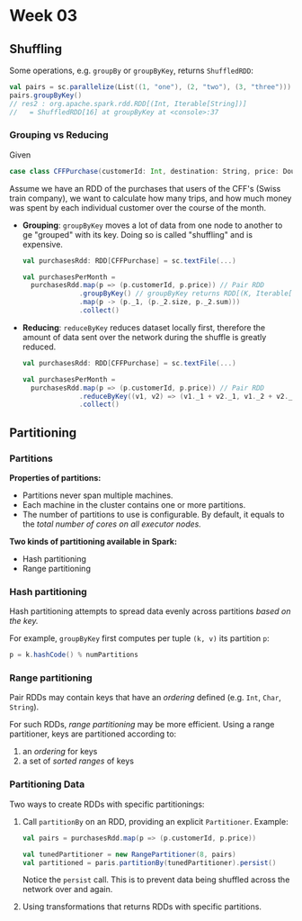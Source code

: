 # Week 03

## Shuffling

Some operations, e.g. `groupBy` or `groupByKey`, returns `ShuffledRDD`:

```scala
val pairs = sc.parallelize(List((1, "one"), (2, "two"), (3, "three")))
pairs.groupByKey()
// res2 : org.apache.spark.rdd.RDD[(Int, Iterable[String])]
//   = ShuffledRDD[16] at groupByKey at <console>:37
```

### Grouping vs Reducing

Given

```scala
case class CFFPurchase(customerId: Int, destination: String, price: Double)
```

Assume we have an RDD of the purchases that users of the CFF's (Swiss train
company), we want to calculate how many trips, and how much money was spent by
each individual customer over the course of the month.

- **Grouping**: `groupByKey` moves a lot of data from one node to another to
  ge "grouped" with its key. Doing so is called "shuffling" and is expensive.
  ```scala
  val purchasesRdd: RDD[CFFPurchase] = sc.textFile(...)

  val purchasesPerMonth =
    purchasesRdd.map(p => (p.customerId, p.price)) // Pair RDD
                .groupByKey() // groupByKey returns RDD[(K, Iterable[V])]
                .map(p -> (p._1, (p._2.size, p._2.sum)))
                .collect()
  ```
- **Reducing**: `reduceByKey` reduces dataset locally first, therefore the
  amount of data sent over the network during the shuffle is greatly reduced.
  ```scala
  val purchasesRdd: RDD[CFFPurchase] = sc.textFile(...)

  val purchasesPerMonth =
    purchasesRdd.map(p => (p.customerId, p.price)) // Pair RDD
                .reduceByKey((v1, v2) => (v1._1 + v2._1, v1._2 + v2._2))
                .collect()
  ```

## Partitioning

### Partitions

**Properties of partitions:**
- Partitions never span multiple machines.
- Each machine in the cluster contains one or more partitions.
- The number of partitions to use is configurable. By default, it equals to
  the _total number of cores on all executor nodes._

**Two kinds of partitioning available in Spark:**
- Hash partitioning
- Range partitioning

###  Hash partitioning

Hash partitioning attempts to spread data evenly across partitions _based on
the key._

For example, `groupByKey` first computes per tuple `(k, v)` its partition `p`:

```scala
p = k.hashCode() % numPartitions
```

### Range partitioning

Pair RDDs may contain keys that have an _ordering_ defined (e.g. `Int`,
`Char`, `String`).

For such RDDs, _range partitioning_ may be more efficient. Using a range
partitioner, keys are partitioned according to:
1. an _ordering_ for keys
2. a set of _sorted ranges_ of keys

### Partitioning Data

Two ways to create RDDs with specific partitionings:

1. Call `partitionBy` on an RDD, providing an explicit `Partitioner`.
   Example:
   
   ```scala
   val pairs = purchasesRdd.map(p => (p.customerId, p.price))

   val tunedPartitioner = new RangePartitioner(8, pairs)
   val partitioned = paris.partitionBy(tunedPartitioner).persist()
   ```
   
   Notice the `persist` call. This is to prevent data being shuffled across
   the network over and again.
2. Using transformations that returns RDDs with specific partitions.
